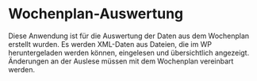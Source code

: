 # Wochenplan-Auswertung

Diese Anwendung ist für die Auswertung der Daten aus dem Wochenplan erstellt wurden.
Es werden XML-Daten aus Dateien, die im WP heruntergeladen werden können, eingelesen und übersichtlich angezeigt.
Änderungen an der Auslese müssen mit dem Wochenplan vereinbart werden.
